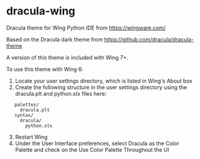 # dracula-wing
Dracula theme for Wing Python IDE from https://wingware.com/

Based on the Dracula dark theme from https://github.com/dracula/dracula-theme

A version of this theme is included with Wing 7+.

To use this theme with Wing 6:

1) Locate your user settings directory, which is listed in Wing's About box
2) Create the following structure in the user settings directory using the
   dracula.plt and python.stx files here:
   
```
   palettes/
     dracula.plt
   syntax/
     dracula/
       python.stx
```
       
3) Restart Wing
4) Under the User Interface preferences, select Dracula as the Color Palette
   and check on the Use Color Palette Throughout the UI
    
 
